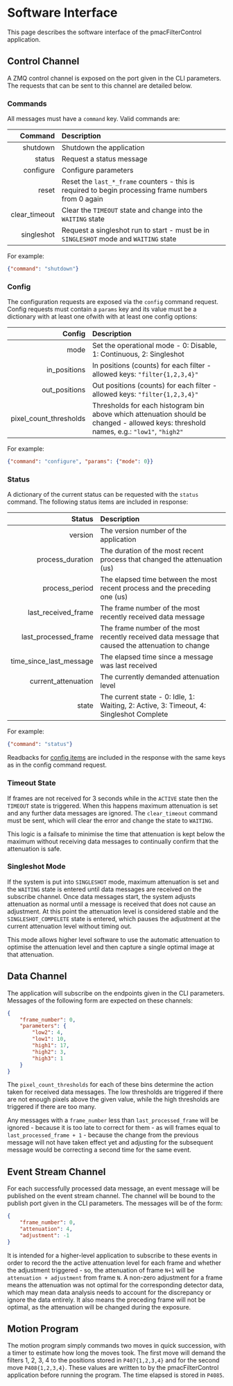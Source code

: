 # Software Interface

This page describes the software interface of the pmacFilterControl application.

## Control Channel

A ZMQ control channel is exposed on the port given in the CLI parameters. The requests
that can be sent to this channel are detailed below.

### Commands

All messages must have a `command` key. Valid commands are:

|       Command | Description                                                                                         |
| ------------: | :-------------------------------------------------------------------------------------------------- |
|      shutdown | Shutdown the application                                                                            |
|        status | Request a status message                                                                            |
|     configure | Configure parameters                                                                                |
|         reset | Reset the `last_*_frame` counters - this is required to begin processing frame numbers from 0 again |
| clear_timeout | Clear the `TIMEOUT` state and change into the `WAITING` state                                       |
|    singleshot | Request a singleshot run to start - must be in `SINGLESHOT` mode and `WAITING` state                |

For example:

```json
{"command": "shutdown"}
```

### Config

The configuration requests are exposed via the `config` command request. Config
requests must contain a `params` key and its value must be a dictionary with at least
one ofwith with at least one config options:

|                 Config | Description                                                                                                                            |
| ---------------------: | :------------------------------------------------------------------------------------------------------------------------------------- |
|                   mode | Set the operational mode - 0: Disable, 1: Continuous, 2: Singleshot                                                                    |
|           in_positions | In positions (counts) for each filter - allowed keys: `"filter{1,2,3,4}"`                                                              |
|          out_positions | Out positions (counts) for each filter - allowed keys: `"filter{1,2,3,4}"`                                                             |
| pixel_count_thresholds | Thresholds for each histogram bin above which attenuation should be changed - allowed keys: threshold names, e.g.: `"low1"`, `"high2"` |

For example:

```json
{"command": "configure", "params": {"mode": 0}}
```

### Status

A dictionary of the current status can be requested with the `status` command. The
following status items are included in response:

|                  Status | Description                                                                                       |
| ----------------------: | :------------------------------------------------------------------------------------------------ |
|                 version | The version number of the application                                                             |
|        process_duration | The duration of the most recent process that changed the attenuation (us)                         |
|          process_period | The elapsed time between the most recent process and the preceding one (us)                       |
|     last_received_frame | The frame number of the most recently received data message                                       |
|    last_processed_frame | The frame number of the most recently received data message that caused the attenuation to change |
| time_since_last_message | The elapsed time since a message was last received                                                |
|     current_attenuation | The currently demanded attenuation level                                                          |
|                   state | The current state - 0: Idle, 1: Waiting, 2: Active, 3: Timeout, 4: Singleshot Complete            |

For example:

```json
{"command": "status"}
```

Readbacks for [config items](#config) are included in the response with the same keys as
in the config command request.

### Timeout State

If frames are not received for 3 seconds while in the `ACTIVE` state then the `TIMEOUT`
state is triggered. When this happens maximum attenuation is set and any further data
messages are ignored. The `clear_timeout` command must be sent, which will clear the
error and change the state to `WAITING`.

This logic is a failsafe to minimise the time that attenuation is kept below the maximum
without receiving data messages to continually confirm that the attenuation is safe.

### Singleshot Mode

If the system is put into `SINGLESHOT` mode, maximum attenuation is set and the
`WAITING` state is entered until data messages are received on the subscribe channel.
Once data messages start, the system adjusts attenuation as normal until a message is
received that does not cause an adjustment. At this point the attenuation level is
considered stable and the `SINGLESHOT_COMPELETE` state is entered, which pauses the
adjustment at the current attenuation level without timing out.

This mode allows higher level software to use the automatic attenuation to optimise the
attenuation level and then capture a single optimal image at that attenuation.

## Data Channel

The application will subscribe on the endpoints given in the CLI parameters. Messages of
the following form are expected on these channels:

```json
{
    "frame_number": 0,
    "parameters": {
        "low2": 4,
        "low1": 10,
        "high1": 17,
        "high2": 3,
        "high3": 1
    }
}
```

The `pixel_count_thresholds` for each of these bins determine the action taken for
received data messages. The low thresholds are triggered if there are not enough pixels
above the given value, while the high thresholds are triggered if there are too many.

Any messages with a `frame_number` less than `last_processed_frame` will be ignored -
because it is too late to correct for them - as will frames equal to
`last_processed_frame + 1` - because the change from the previous message will not have
taken effect yet and adjusting for the subsequent message would be correcting a second
time for the same event.

## Event Stream Channel

For each successfully processed data message, an event message will be published on the
event stream channel. The channel will be bound to the publish port given in the CLI
parameters. The messages will be of the form:

```json
{
    "frame_number": 0,
    "attenuation": 4,
    "adjustment": -1
}
```

It is intended for a higher-level application to subscribe to these events in order to
record the the active attenuation level for each frame and whether the adjustment
triggered - so, the attenuation of frame `N+1` will be `attenuation + adjustment` from
frame `N`. A non-zero adjustment for a frame means the attenuation was not optimal for
the corresponding detector data, which may mean data analysis needs to account for the
discrepancy or ignore the data entirely. It also means the preceding frame will not be
optimal, as the attenuation will be changed during the exposure.

## Motion Program

The motion program simply commands two moves in quick succession, with a timer to
estimate how long the moves took. The first move will demand the filters 1, 2, 3, 4 to
the positions stored in `P407{1,2,3,4}` and for the second move `P408{1,2,3,4}`. These
values are written to by the pmacFilterControl application before running the program.
The time elapsed is stored in `P4085`.
